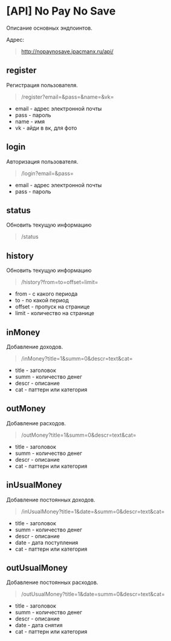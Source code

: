 [API] No Pay No Save
===================

Описание основных эндпоинтов.

Адрес:
> http://nopaynosave.ipacmanx.ru/api/

register
--------------------------------
Регистрация пользователя.
> /register?email=&pass=&name=&vk=

- email - адрес электронной почты
- pass - пароль
- name - имя
- vk - айди в вк, для фото



login
--------------------------------
Авторизация пользователя.
> /login?email=&pass=

- email - адрес электронной почты
- pass - пароль


status
--------------------------------
Обновить текущую информацию
> /status


history
--------------------------------
Обновить текущую информацию
> /history?from=to=offset=limit=

- from - с какого периода
- to - по какой период
- offset - пропуск на странице
- limit - количество на странице


inMoney
--------------------------------
Добавление доходов.
> /inMoney?title=1&summ=0&descr=text&cat=

- title - заголовок
- summ - количество денег
- descr - описание
- cat - паттерн или категория


outMoney
--------------------------------
Добавление расходов.
> /outMoney?title=1&summ=0&descr=text&cat=

- title - заголовок
- summ - количество денег
- descr - описание
- cat - паттерн или категория


inUsualMoney
--------------------------------
Добавление постоянных доходов.
> /inUsualMoney?title=1&date=&summ=0&descr=text&cat=

- title - заголовок
- summ - количество денег
- descr - описание
- date - дата поступления
- cat - паттерн или категория

outUsualMoney
--------------------------------
Добавление постоянных расходов.
> /outUsualMoney?title=1&date=summ=0&descr=text&cat=

- title - заголовок
- summ - количество денег
- descr - описание
- date - дата снятия
- cat - паттерн или категория
